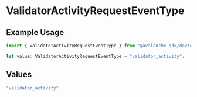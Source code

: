# ValidatorActivityRequestEventType

## Example Usage

```typescript
import { ValidatorActivityRequestEventType } from "@avalanche-sdk/devtools/models/components";

let value: ValidatorActivityRequestEventType = "validator_activity";
```

## Values

```typescript
"validator_activity"
```